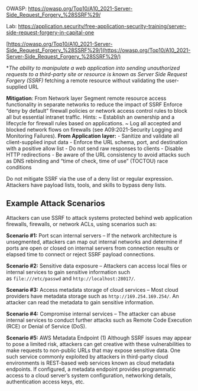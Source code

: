 OWASP: https://owasp.org/Top10/A10_2021-Server-Side_Request_Forgery_%28SSRF%29/

Lab: https://application.security/free-application-security-training/server-side-request-forgery-in-capital-one

[https://owasp.org/Top10/A10_2021-Server-Side_Request_Forgery_%28SSRF%29/](https://owasp.org/Top10/A10_2021-Server-Side_Request_Forgery_%28SSRF%29/)

**The ability to manipulate a web application into sending unauthorized requests to a third-party site or resource is known as *Server Side Request Forgery (SSRF)**
	 fetching a remote resource without validating the user-supplied URL

**Mitigation**:
	 From Network layer
		Segment remote resource access functionality in separate networks to reduce the impact of SSRF
		Enforce “deny by default” firewall policies or network access control rules to block all but essential intranet traffic.
		Hints:
		~ Establish an ownership and a lifecycle for firewall rules based on applications.
		~ Log all accepted and blocked network flows on firewalls (see A09:2021-Security Logging and Monitoring Failures).
	**From Application layer:**
	-   Sanitize and validate all client-supplied input data
	-   Enforce the URL schema, port, and destination with a positive allow list
	-   Do not send raw responses to clients
	-   Disable HTTP redirections
	-   Be aware of the URL consistency to avoid attacks such as DNS rebinding and “time of check, time of use” (TOCTOU) race conditions

Do not mitigate SSRF via the use of a deny list or regular expression. Attackers have payload lists, tools, and skills to bypass deny lists.


## Example Attack Scenarios

Attackers can use SSRF to attack systems protected behind web application firewalls, firewalls, or network ACLs, using scenarios such as:

**Scenario #1:** Port scan internal servers – If the network architecture is unsegmented, attackers can map out internal networks and determine if ports are open or closed on internal servers from connection results or elapsed time to connect or reject SSRF payload connections.

**Scenario #2:** Sensitive data exposure – Attackers can access local files or internal services to gain sensitive information such as `file:///etc/passwd` and `http://localhost:28017/`.

**Scenario #3:** Access metadata storage of cloud services – Most cloud providers have metadata storage such as `http://169.254.169.254/`. An attacker can read the metadata to gain sensitive information.

**Scenario #4:** Compromise internal services – The attacker can abuse internal services to conduct further attacks such as Remote Code Execution (RCE) or Denial of Service (DoS).

**Scenario #5:** AWS Metadata Endpoint (1)
Although SSRF issues may appear to pose a limited risk, attackers can get creative with these vulnerabilities to make requests to non-public URLs that may expose sensitive data.
One such service commonly exploited by attackers in third-party cloud environments is REST-based web services known as cloud metadata endpoints. If configured, a metadata endpoint provides programmatic access to a cloud server’s system configuration, networking details, authentication access keys, etc.